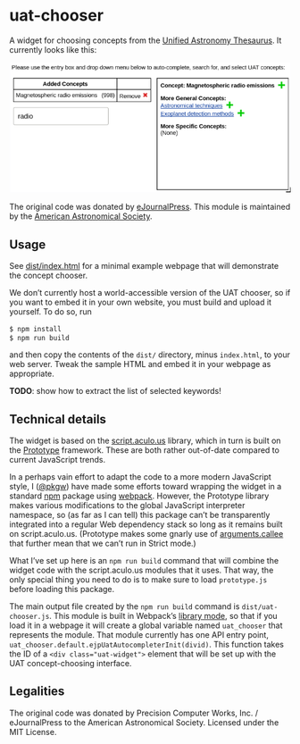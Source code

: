 # uat-chooser

A widget for choosing concepts from the
[Unified Astronomy Thesaurus](http://astrothesaurus.org/). It currently looks
like this:

![Simple example screenshot](img/screenshot.png)

The original code was donated by [eJournalPress](https://ejpress.com/). This
module is maintained by the [American Astronomical Society](https://aas.org/).


## Usage

See [dist/index.html](dist/index.html) for a minimal example webpage that will
demonstrate the concept chooser.

We don’t currently host a world-accessible version of the UAT chooser, so if
you want to embed it in your own website, you must build and upload it
yourself. To do so, run

```
$ npm install
$ npm run build
```

and then copy the contents of the `dist/` directory, minus `index.html`, to
your web server. Tweak the sample HTML and embed it in your webpage as
appropriate.

**TODO**: show how to extract the list of selected keywords!


## Technical details

The widget is based on the [script.aculo.us](https://script.aculo.us/)
library, which in turn is built on the [Prototype](http://prototypejs.org/)
framework. These are both rather out-of-date compared to current JavaScript
trends.

In a perhaps vain effort to adapt the code to a more modern JavaScript style,
I ([@pkgw](https://github.com/pkgw)) have made some efforts toward wrapping
the widget in a standard [npm](https://www.npmjs.com/) package using
[webpack](https://webpack.js.org/). However, the Prototype library makes
various modifications to the global JavaScript interpreter namespace, so (as
far as I can tell) this package can’t be transparently integrated into a
regular Web dependency stack so long as it remains built on script.aculo.us.
(Prototype makes some gnarly use of
[arguments.callee](https://developer.mozilla.org/en-US/docs/Web/JavaScript/Reference/Functions/arguments/callee)
that further mean that we can’t run in Strict mode.)

What I’ve set up here is an `npm run build` command that will combine the
widget code with the script.aculo.us modules that it uses. That way, the only
special thing you need to do is to make sure to load `prototype.js` before
loading this package.

The main output file created by the `npm run build` command is
`dist/uat-chooser.js`. This module is built in Webpack’s
[library mode](https://webpack.js.org/configuration/output/#output-librarytarget),
so that if you load it in a webpage it will create a global variable named
`uat_chooser` that represents the module. That module currently has one API
entry point, `uat_chooser.default.ejpUatAutocompleterInit(divid)`. This
function takes the ID of a `<div class="uat-widget">` element that will be
set up with the UAT concept-choosing interface.


## Legalities

The original code was donated by Precision Computer Works, Inc. /
eJournalPress to the American Astronomical Society. Licensed under the MIT
License.
